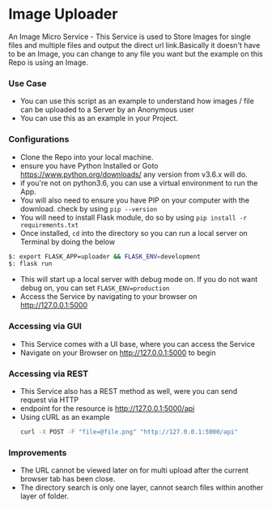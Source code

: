 # Image Uploader
An Image Micro Service - This Service is used to Store Images for single files and multiple files and output the direct url link.Basically it doesn't have to be an Image, you can change to any file you want but the example on this Repo is using an Image.

### Use Case
* You can use this script as an example to understand how images / file can be uploaded to a Server by an Anonymous user
* You can use this as an example in your Project.


### Configurations ###

* Clone the Repo into your local machine.
* ensure you have Python Installed or Goto https://www.python.org/downloads/ any version from v3.6.x will do.
* if you're not on python3.6, you can use a virtual environment to run the App.
* You will also need to ensure you have PIP on your computer with the download. check by using `pip --version`
* You will need to install Flask module, do so by using `pip install -r requirements.txt`
* Once installed, `cd` into the directory so you can run a local server on Terminal by doing the below
```bash
$: export FLASK_APP=uploader && FLASK_ENV=development 
$: flask run
```
* This will start up a local server with debug mode on. If you do not want debug on, you can set `FLASK_ENV=production`
* Access the Service by navigating to your browser on http://127.0.0.1:5000

### Accessing via GUI ###

* This Service comes with a UI base, where you can access the Service
* Navigate on your Browser on http://127.0.0.1:5000 to begin

### Accessing via REST ###

* This Service also has a REST method as well, were you can send request via HTTP
* endpoint for the resource is http://127.0.0.1:5000/api
* Using cURL as an example
    ```bash
    curl -X POST -F "file=@file.png" "http://127.0.0.1:5000/api"
    ```

### Improvements ###

* The URL cannot be viewed later on  for multi upload after the current browser tab has been close.
* The directory search is only one layer, cannot search files within another layer of folder.
